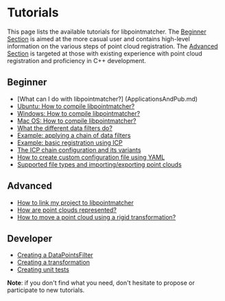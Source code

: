 Tutorials
=========

This page lists the available tutorials for libpointmatcher. The [Beginner Section](#beginner) is aimed at the more casual user and contains high-level information on the various steps of point cloud registration. The [Advanced Section](#advanced) is targeted at those with existing experience with point cloud registration and proficiency in C++ development.

Beginner<a name="beginner"></a>
---------

- [What can I do with libpointmatcher?] (ApplicationsAndPub.md)
- [Ubuntu: How to compile libpointmatcher?](Compilation.md)
- [Windows: How to compile libpointmatcher?](CompilationWindows.md)
- [Mac OS: How to compile libpointmatcher?](Compilation.md)
- [What the different data filters do?](Datafilters.md)
- [Example: applying a chain of data filters](ApplyingDatafilters.md)
- [Example: basic registration using ICP](BasicRegistration.md)
- [The ICP chain configuration and its variants](DefaultICPConfig.md)
- [How to create custom configuration file using YAML](Configuration.md)
- [Supported file types and importing/exporting point clouds](ImportExport.md)

Advanced<a name="advanced"></a>
-------
- [How to link my project to libpointmatcher](LinkingProjects.md)
- [How are point clouds represented?](Pointclouds.md)
- [How to move a point cloud using a rigid transformation?](Transformations.md)

Developer<a name="developer"></a>
---------
- [Creating a DataPointsFilter](DataPointsFilterDev.md)
- [Creating a transformation](TransformationDev.md)
- [Creating unit tests](UnitTestDev.md)

**Note**: if you don't find what you need, don't hesitate to propose or participate to new tutorials. 
